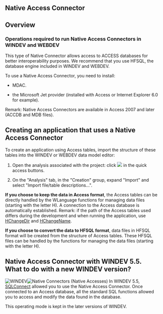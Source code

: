 


## Native Access Connector
			



<a name="NOTE1"></a>
<a name="NOTE1_1"></a>


## Overview
<a name="overview_ELTTEXTE000119"></a>


### Operations required to run Native Access Connectors in WINDEV and WEBDEV
<a name="operations_required_run_native_access_connectors_windev_and_webdev_ELTPARAGRAPHE000011"></a>

This type of Native Connector allows access to ACCESS databases for better interoperability purposes. We recommend that you use HFSQL, the database engine included in WINDEV and WEBDEV.



To use a Native Access Connector, you need to install:

- MDAC.

- the Microsoft Jet provider (installed with Access or Internet Explorer 6.0 for example).




Remark: Native Access Connectors are available in Access 2007 and later (ACCDB and MDB files). 

<a name="NOTE2"></a>
<a name="NOTE2_1"></a>


## Creating an application that uses a Native Access Connector
<a name="creating_application_that_uses_native_access_connector_ELTTEXTE000149"></a>
To create an application using Access tables, import the structure of these tables into the WINDEV or WEBDEV data model editor: 

1. Open the analysis associated with the project: click ![](https://doc.pcsoft.fr/en-US/images/image.awp?langid=3&name=Ico_Analyse.gif) in the quick access buttons.

2. On the "Analysis" tab, in the "Creation" group, expand "Import" and select "Import file/table descriptions...".




**If you choose to keep the data in Access format**, the Access tables can be directly handled by the WLanguage functions for managing data files (starting with the letter H). A connection to the Access database is automatically established. 
Remark: if the path of the Access tables used differs during the development and when running the application, use [HChangeDir](../WDLang4/3044168.md) and [HChangeName](../WDLang4/3044141.md).

**If you choose to convert the data to HFSQL format**, data files in HFSQL format will be created from the structure of Access tables. These HFSQL files can be handled by the functions for managing the data files (starting with the letter H).

<a name="NOTE3"></a>
<a name="NOTE3_1"></a>


## Native Access Connector with WINDEV 5.5. What to do with a new WINDEV version?
<a name="native_access_connector_with_windev_55_what_with_new_windev_version_ELTTEXTE000173"></a>
![WINDEV](https://doc.pcsoft.fr/ext/images/us/WD.png)![Native Connectors (Native Accesses)](https://doc.pcsoft.fr/ext/images/us/AN.png) In WINDEV 5.5, [SQLConnect](../WDLang4/3072005.md) allowed you to use the Native Access Connector. Once connected to an Access database, all the standard SQL functions allowed you to access and modify the data found in the database.

This operating mode is kept in the later versions of WINDEV.



